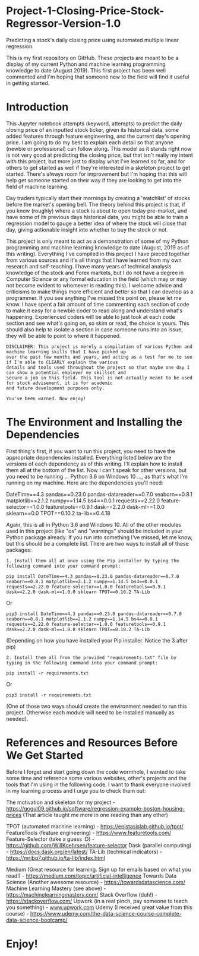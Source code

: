 # Project-1-Closing-Price-Stock-Regressor-Version-1.0
Predicting a stock's daily closing price using automated multiple linear regression.

This is my first repository on GitHub. These projects are meant to be a display of my current Python and machine learning programming knowledge to date (August 2019). This first project has been well commented and I'm hoping that someone new to the field will find it useful in getting started.

# Introduction

This Jupyter notebook attempts (keyword, attempts) to predict the daily closing price of an inputted stock ticker, given its historical data, some added features through feature engineering, and the current day's opening price. I am going to do my best to explain each detail so that anyone (newbie or professional) can follow along. This model as it stands right now is not very good at predicting the closing price, but that isn't really my intent with this project, but more just to display what I've learned so far, and for others to get started as well if they're interested in a skeleton project to get started. There's always room for improvement but I'm hoping that this will help get someone started on their way if they are looking to get into the field of machine learning.

Day traders typically start their mornings by creating a 'watchlist' of stocks before the market's opening bell. The theory behind this project is that, if you know (roughly) where a stock is about to open today pre-market, and have some of its previous days historical data, you might be able to train a regression model to gauge a better idea of where the stock will close that day, giving actionable insight into whether to buy the stock or not.

This project is only meant to act as a demonstration of some of my Python programming and machine learning knowledge to date (August, 2019 as of this writing). Everything I've compiled in this project I have pieced together from various sources and it's all things that I have learned from my own research and self-teaching. I have many years of technical analysis knowledge of the stock and Forex markets, but I do not have a degree in Computer Science or any formal education in the field (which may or may not become evident to whomever is reading this). I welcome advice and criticisms to make things more efficient and better so that I can develop as a programmer. If you see anything I've missed the point on, please let me know. I have spent a fair amount of time commenting each section of code to make it easy for a newbie coder to read along and understand what's happening. Experienced coders will be able to just look at each code section and see what's going on, so skim or read, the choice is yours. This should also help to isolate a section in case someone runs into an issue, they will be able to point to where it happened.



    DISCLAIMER: This project is merely a compilation of various Python and machine learning skills that I have picked up 
    over the past few months and years, and acting as a test for me to see if I'm able to CLEARLY explain the various 
    details and tools used throughout the project so that maybe one day I can show a potential employer my skillset and 
    secure a job in this field. This tool is not actually meant to be used for stock advisement, it is for academic
    and future development purposes only.

    You've been warned. Now enjoy!
    
    
    
# The Environment and Installing the Dependencies

First thing's first, if you want to run this project, you need to have the appropriate dependencies installed. Everything listed below are the versions of each dependency as of this writing. I'll explain how to install them all at the bottom of the list. Now I can't speak for other versions, but you need to be running ... Python 3.6 on Windows 10 ..., as that's what I'm running on my machine. Here are the dependencies you'll need:

DateTime==4.3
pandas==0.23.0
pandas-datareader==0.7.0
seaborn==0.8.1
matplotlib==2.1.2
numpy==1.14.5
bs4==0.0.1
requests==2.22.0
feature-selector==1.0.0
featuretools==0.9.1
dask==2.2.0
dask-ml==1.0.0
sklearn==0.0
TPOT==0.10.2
ta-lib==0.4.18

Again, this is all in Python 3.6 and Windows 10. All of the other modules used in this project (like "os" and "warnings" should be included in your Python package already. If you run into something I've missed, let me know, but this should be a complete list. There are two ways to install all of these packages:

    1. Install them all at once using the Pip installer by typing the following command into your command prompt:

    pip install DateTime==4.3 pandas==0.23.0 pandas-datareader==0.7.0 seaborn==0.8.1 matplotlib==2.1.2 numpy==1.14.5 bs4==0.0.1 requests==2.22.0 feature-selector==1.0.0 featuretools==0.9.1 dask==2.2.0 dask-ml==1.0.0 sklearn TPOT==0.10.2 TA-Lib

Or

    pip3 install DateTime==4.3 pandas==0.23.0 pandas-datareader==0.7.0 seaborn==0.8.1 matplotlib==2.1.2 numpy==1.14.5 bs4==0.0.1 requests==2.22.0 feature-selector==1.0.0 featuretools==0.9.1 dask==2.2.0 dask-ml==1.0.0 sklearn TPOT==0.10.2 TA-Lib

(Depending on how you have installed your Pip installer. Notice the 3 after pip)

    2. Install them all from the provided "requirements.txt" file by typing in the following command into your command prompt:

    pip install -r requirements.txt

Or

    pip3 install -r requirements.txt

(One of those two ways should create the environment needed to run this project. Otherwise each module will need to be installed manually as needed).


# References and Resources Before We Get Started

Before I forget and start going down the code wormhole, I wanted to take some time and reference some various websites, other's projects and the tools that I'm using in the following code. I want to thank everyone involved in my learning process and I urge you to check them out:

The motivation and skeleton for my project - https://gogul09.github.io/software/regression-example-boston-housing-prices (That article taught me more in one reading than any other)

TPOT (automated machine learning) - https://epistasislab.github.io/tpot/
FeatureTools (feature engineering) - https://www.featuretools.com/
Feature-Selector (take a guess :D) - https://github.com/WillKoehrsen/feature-selector
Dask (parallel computing) - https://docs.dask.org/en/latest/
TA-Lib (technical indicators) - https://mrjbq7.github.io/ta-lib/index.html

Medium (Great resource for learning. Sign up for emails based on what you read!) - https://medium.com/topic/artificial-intelligence
Towards Data Science (Another awesome resource) - https://towardsdatascience.com/
Machine Learning Mastery (see above) - https://machinelearningmastery.com/
Stack Overflow (duh!) - https://stackoverflow.com/
Upwork (in a real pinch, pay someone to teach you something) - www.upwork.com
Udemy (I received great value from this course) - https://www.udemy.com/the-data-science-course-complete-data-science-bootcamp/

# Enjoy!
